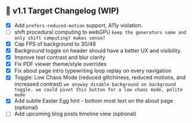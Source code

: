 ## 📅 v1.1 Target Changelog (WIP)

* [x] Add `prefers-reduced-motion` support, A11y violation.
* [ ] shift procedural computing to webGPU
      `keep the generators same and only shift computing? makes sense?`
* [x] Cap FPS of background to 30/48
* [x] Background toggle on header should have a better UX and visibility.
* [x] Improve text contrast and blur clarity
* [x] Fix PDF viewer theme/style overrides
* [x] Fix about page intro typewriting loop replay on every navigation
* [x] Toggle: Low Chaos Mode (reduced glitchiness, reduced motions, and increased contrast)
         `we anyway disable background on background toggle. we could pivot this button for a low chaos mode, polite mode`
* [x] Add subtle Easter Egg hint - bottom most text on the about page (optional) 
* [ ] Add upcoming blog posts timeline view (optional)